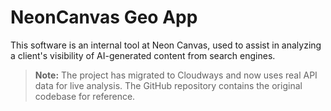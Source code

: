 # NeonCanvas Geo App

This software is an internal tool at Neon Canvas, used to assist in analyzing a client's visibility of AI-generated content from search engines.

> **Note:** The project has migrated to Cloudways and now uses real API data for live analysis. The GitHub repository contains the original codebase for reference.
